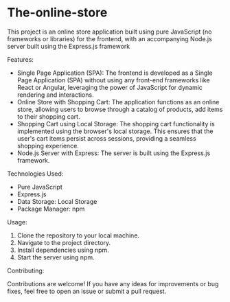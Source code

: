 # The-online-store
This project is an online store application built using pure JavaScript (no frameworks or libraries) for the frontend, with an accompanying Node.js server built using the Express.js framework


Features:
  - Single Page Application (SPA): The frontend is developed as a Single Page Application (SPA) without using any front-end frameworks like React or Angular, leveraging the power of JavaScript for dynamic rendering and interactions.
  - Online Store with Shopping Cart: The application functions as an online store, allowing users to browse through a catalog of products, add items to their shopping cart.
  - Shopping Cart using Local Storage: The shopping cart functionality is implemented using the browser's local storage. This ensures that the user's cart items persist across sessions, providing a seamless shopping experience.
  - Node.js Server with Express: The server is built using the Express.js framework. 


Technologies Used:
  - Pure JavaScript
  - Express.js
  - Data Storage: Local Storage
  - Package Manager: npm


Usage:

1. Clone the repository to your local machine.
2. Navigate to the project directory.
3. Install dependencies using npm.
4. Start the server using npm.

Contributing:

Contributions are welcome! If you have any ideas for improvements or bug fixes, feel free to open an issue or submit a pull request.
